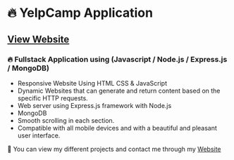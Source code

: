 # 🔥 YelpCamp Application
## [View Website](https://favyelpcamp.herokuapp.com/)
### 🔥 Fullstack Application using (Javascript / Node.js / Express.js / MongoDB)

- Responsive Website Using HTML CSS & JavaScript
- Dynamic Websites that can generate and return content based on the specific HTTP requests.
- Web server using Express.js framework with Node.js
- MongoDB
- Smooth scrolling in each section.
- Compatible with all mobile devices and with a beautiful and pleasant user interface.

💙 You can view my different projects and contact me through my [Website](https://karimali.netlify.app)
